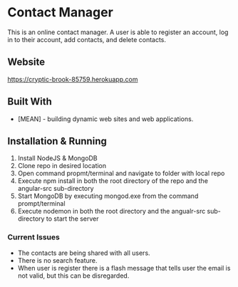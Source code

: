 # Contact Manager

This is an online contact manager. A user is able to register an account, log in to their account, add contacts, and delete contacts.

## Website

https://cryptic-brook-85759.herokuapp.com

## Built With

* [MEAN] - building dynamic web sites and web applications.

## Installation & Running
1. Install NodeJS & MongoDB
2. Clone repo in desired location
3. Open command propmt/terminal and navigate to folder with local repo
4. Execute npm install in both the root directory of the repo and the angular-src sub-directory
5. Start MongoDB by executing mongod.exe from the command prompt/terminal
6. Execute nodemon in both the root directory and the angualr-src sub-directory to start the server

### Current Issues

* The contacts are being shared with all users.
* There is no search feature.
* When user is register there is a flash message that tells user the email is not valid, but this can be disregarded.



